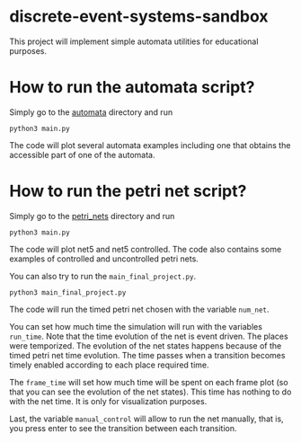 # discrete-event-systems-sandbox
This project will implement simple automata utilities for educational purposes.

# How to run the automata script?

Simply go to the [automata](https://github.com/marcos-pereira/discrete-event-systems-sandbox/tree/main/automata) directory and run
```
python3 main.py
```
The code will plot several automata examples including one that obtains the accessible part of one of the automata.

# How to run the petri net script?

Simply go to the [petri_nets](https://github.com/marcos-pereira/discrete-event-systems-sandbox/tree/main/petri_nets) directory and run
```
python3 main.py
```
The code will plot net5 and net5 controlled. The code also contains some examples of controlled and uncontrolled petri nets.

You can also try to run the `main_final_project.py`.
```
python3 main_final_project.py
```

The code will run the timed petri net chosen with the variable `num_net`.

You can set how much time the simulation will run with the variables `run_time`. 
Note that the time evolution of the net is event driven. 
The places were temporized.
The evolution of the net states happens because of the timed petri net time evolution. 
The time passes when a transition becomes timely enabled according to each place required time.

The `frame_time` will set how much time will be spent on each frame plot (so that you can see the evolution of the net states). This time has nothing to do with the net time. It is only for visualization purposes.

Last, the variable `manual_control` will allow to run the net manually, that is, you press enter to see the transition between each transition.